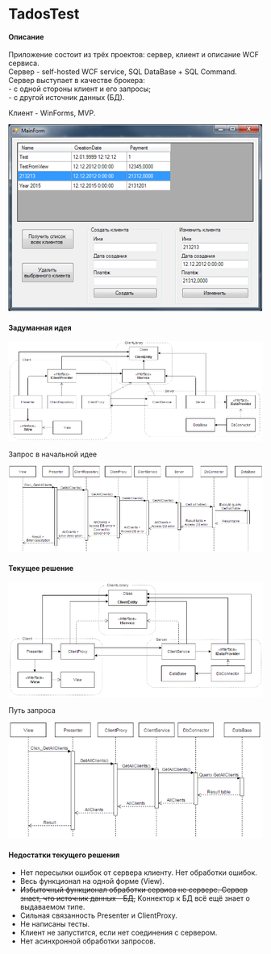 # TadosTest

#### Описание
Приложение состоит из трёх проектов: сервер, клиент и описание WCF сервиса.  
Сервер - self-hosted WCF service, SQL DataBase + SQL Command.  
Сервер выступает в качестве брокера:   
	- с одной стороны клиент и его запросы;  
	- с другой источник данных (БД).

Клиент - WinForms, MVP.

![image](/Pictures/MainForm.png)

#### Задуманная идея

![image](/Pictures/IdealStructure.png)

Запрос в начальной идее

![image](/Pictures/IdealRequest.png)


#### Текущее решение

![image](/Pictures/CurrentStructure.png)

Путь запроса

![image](/Pictures/CurrentRequest.png)

#### Недостатки текущего решения

- Нет пересылки ошибок от сервера клиенту. Нет обработки ошибок. 
- Весь функционал на одной форме (View).
- ~~Избыточный функционал обработки сервиса не сервере. Сервер знает, что источник данных - БД,~~ Kоннектор к БД всё ещё знает о выдаваемом типе.
- Сильная связанность Presenter и ClientProxy.
- Не написаны тесты.
- Клиент не запустится, если нет соединения с сервером.
- Нет асинхронной обработки запросов.
